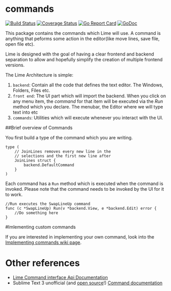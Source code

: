 # commands
[![Build Status](https://travis-ci.org/limetext/commands.svg?branch=master)](https://travis-ci.org/limetext/commands)
[![Coverage Status](https://img.shields.io/coveralls/limetext/commands.svg?branch=master)](https://coveralls.io/r/limetext/commands?branch=master)
[![Go Report Card](https://goreportcard.com/badge/github.com/limetext/commands)](https://goreportcard.com/report/github.com/limetext/commands)
[![GoDoc](https://godoc.org/github.com/limetext/commands?status.svg)](https://godoc.org/github.com/limetext/commands)

This package contains the commands which Lime will use. A command is anything that peforms some action in the editor(like move lines, save file, open file etc).

Lime is designed with the goal of having a clear frontend and backend separation to allow and hopefully simplify the creation of multiple frontend versions.

The Lime Architecture is simple:
1. `backend`: Contain all the code that defines the text editor. The Windows, Folders, Files etc.
2. `front end`: The UI part which will import the backend. When you click on any menu item, the _command_ for that item will be executed via the _Run_ method which you declare. The menubar, the Editor where we will type text into etc
3. `commands`: Utilities which will execute whenever you interact with the UI. 


##Brief overview of Commands

You first build a type of the command which you are writing. 

    type (
        // JoinLines removes every new line in the
        // selections and the first new line after
        JoinLines struct {
            backend.DefaultCommand
        }
    )

Each command has a `Run` method which is executed when the command is invoked. Please note that the command needs to be invoked by the UI for it to work.

    //Run executes the SwapLineUp command
    func (c *SwapLineUp) Run(v *backend.View, e *backend.Edit) error {
        //Do something here
    }

#Imlementing custom commands

If you are interested in implementing your own command, look into the [Implementing commands wiki page](https://github.com/limetext/lime/wiki/Implementing-commands).


# Other references

* [Lime Command interface Api Documentation](http://godoc.org/github.com/limetext/backend#Command)
* Sublime Text 3 unofficial (and [open source](https://github.com/guillermooo/sublime-undocs/)!) [Command documentation](http://docs.sublimetext.info/en/sublime-text-3/extensibility/commands.html)